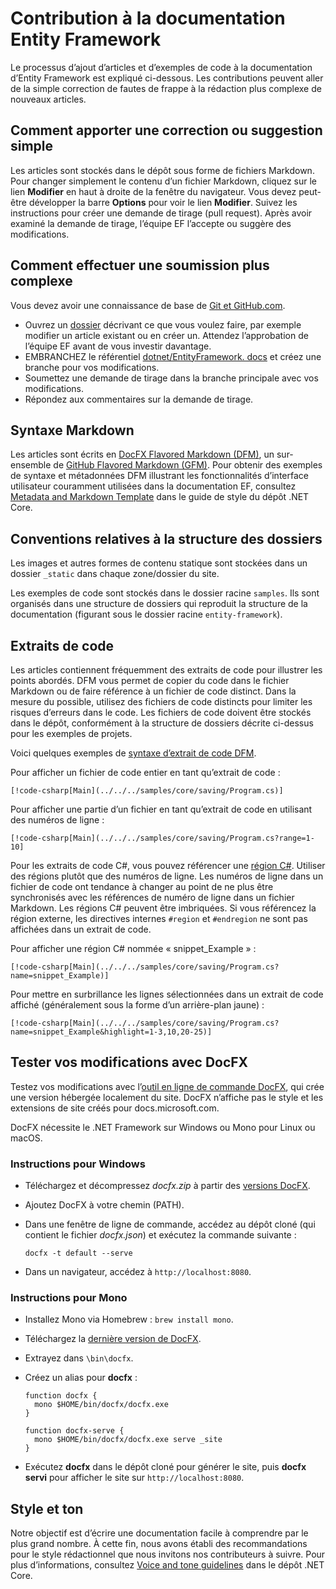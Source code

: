 # <a name="contributing-to-the-entity-framework-documentation"></a>Contribution à la documentation Entity Framework

Le processus d’ajout d’articles et d’exemples de code à la documentation d’Entity Framework est expliqué ci-dessous. Les contributions peuvent aller de la simple correction de fautes de frappe à la rédaction plus complexe de nouveaux articles.

## <a name="how-to-make-a-simple-correction-or-suggestion"></a>Comment apporter une correction ou suggestion simple

Les articles sont stockés dans le dépôt sous forme de fichiers Markdown. Pour changer simplement le contenu d’un fichier Markdown, cliquez sur le lien **Modifier** en haut à droite de la fenêtre du navigateur. Vous devez peut-être développer la barre **Options** pour voir le lien **Modifier**. Suivez les instructions pour créer une demande de tirage (pull request). Après avoir examiné la demande de tirage, l’équipe EF l’accepte ou suggère des modifications.

## <a name="how-to-make-a-more-complex-submission"></a>Comment effectuer une soumission plus complexe

Vous devez avoir une connaissance de base de [Git et GitHub.com](https://guides.github.com/activities/hello-world/).

* Ouvrez un [dossier](https://github.com/dotnet/EntityFramework.Docs/issues/new) décrivant ce que vous voulez faire, par exemple modifier un article existant ou en créer un. Attendez l’approbation de l’équipe EF avant de vous investir davantage.
* EMBRANCHEZ le référentiel [dotnet/EntityFramework. docs](https://github.com/dotnet/EntityFramework.Docs/) et créez une branche pour vos modifications.
* Soumettez une demande de tirage dans la branche principale avec vos modifications.
* Répondez aux commentaires sur la demande de tirage.

## <a name="markdown-syntax"></a>Syntaxe Markdown

Les articles sont écrits en [DocFX Flavored Markdown (DFM)](http://dotnet.github.io/docfx/spec/docfx_flavored_markdown.html), un sur-ensemble de [GitHub Flavored Markdown (GFM)](https://guides.github.com/features/mastering-markdown/). Pour obtenir des exemples de syntaxe et métadonnées DFM illustrant les fonctionnalités d’interface utilisateur couramment utilisées dans la documentation EF, consultez [Metadata and Markdown Template](https://github.com/dotnet/docs/blob/master/styleguide/template.md) dans le guide de style du dépôt .NET Core.

## <a name="folder-structure-conventions"></a>Conventions relatives à la structure des dossiers

Les images et autres formes de contenu statique sont stockées dans un dossier `_static` dans chaque zone/dossier du site.

Les exemples de code sont stockés dans le dossier racine `samples`. Ils sont organisés dans une structure de dossiers qui reproduit la structure de la documentation (figurant sous le dossier racine `entity-framework`).

## <a name="code-snippets"></a>Extraits de code

Les articles contiennent fréquemment des extraits de code pour illustrer les points abordés. DFM vous permet de copier du code dans le fichier Markdown ou de faire référence à un fichier de code distinct. Dans la mesure du possible, utilisez des fichiers de code distincts pour limiter les risques d’erreurs dans le code. Les fichiers de code doivent être stockés dans le dépôt, conformément à la structure de dossiers décrite ci-dessus pour les exemples de projets.

Voici quelques exemples de [syntaxe d’extrait de code DFM](http://dotnet.github.io/docfx/spec/docfx_flavored_markdown.html#code-snippet).

Pour afficher un fichier de code entier en tant qu’extrait de code :

``` none
[!code-csharp[Main](../../../samples/core/saving/Program.cs)]
```

Pour afficher une partie d’un fichier en tant qu’extrait de code en utilisant des numéros de ligne :

``` none
[!code-csharp[Main](../../../samples/core/saving/Program.cs?range=1-10]
```

Pour les extraits de code C#, vous pouvez référencer une [région C#](https://msdn.microsoft.com/library/9a1ybwek.aspx). Utiliser des régions plutôt que des numéros de ligne. Les numéros de ligne dans un fichier de code ont tendance à changer au point de ne plus être synchronisés avec les références de numéro de ligne dans un fichier Markdown. Les régions C# peuvent être imbriquées. Si vous référencez la région externe, les directives internes `#region` et `#endregion` ne sont pas affichées dans un extrait de code.

Pour afficher une région C# nommée « snippet_Example » :

``` none
[!code-csharp[Main](../../../samples/core/saving/Program.cs?name=snippet_Example)]
```

Pour mettre en surbrillance les lignes sélectionnées dans un extrait de code affiché (généralement sous la forme d’un arrière-plan jaune) :

``` none
[!code-csharp[Main](../../../samples/core/saving/Program.cs?name=snippet_Example&highlight=1-3,10,20-25)]
```

## <a name="test-your-changes-with-docfx"></a>Tester vos modifications avec DocFX

Testez vos modifications avec l’[outil en ligne de commande DocFX](https://dotnet.github.io/docfx/tutorial/docfx_getting_started.html#2-use-docfx-as-a-command-line-tool), qui crée une version hébergée localement du site. DocFX n’affiche pas le style et les extensions de site créés pour docs.microsoft.com.

DocFX nécessite le .NET Framework sur Windows ou Mono pour Linux ou macOS.

### <a name="windows-instructions"></a>Instructions pour Windows

* Téléchargez et décompressez *docfx.zip* à partir des [versions DocFX](https://github.com/dotnet/docfx/releases).
* Ajoutez DocFX à votre chemin (PATH).
* Dans une fenêtre de ligne de commande, accédez au dépôt cloné (qui contient le fichier *docfx.json*) et exécutez la commande suivante :

   ``` console
   docfx -t default --serve
   ```

* Dans un navigateur, accédez à `http://localhost:8080`.

### <a name="mono-instructions"></a>Instructions pour Mono

* Installez Mono via Homebrew : `brew install mono`.
* Téléchargez la [dernière version de DocFX](https://github.com/dotnet/docfx/releases/tag/v2.7.2).
* Extrayez dans `\bin\docfx`.
* Créez un alias pour **docfx** :

  ``` console
  function docfx {
    mono $HOME/bin/docfx/docfx.exe
  }

  function docfx-serve {
    mono $HOME/bin/docfx/docfx.exe serve _site
  }
  ```

* Exécutez **docfx** dans le dépôt cloné pour générer le site, puis **docfx servi** pour afficher le site sur `http://localhost:8080`.

## <a name="voice-and-tone"></a>Style et ton

Notre objectif est d’écrire une documentation facile à comprendre par le plus grand nombre. À cette fin, nous avons établi des recommandations pour le style rédactionnel que nous invitons nos contributeurs à suivre. Pour plus d’informations, consultez [Voice and tone guidelines](https://github.com/dotnet/docs/blob/master/styleguide/voice-tone.md) dans le dépôt .NET Core.
